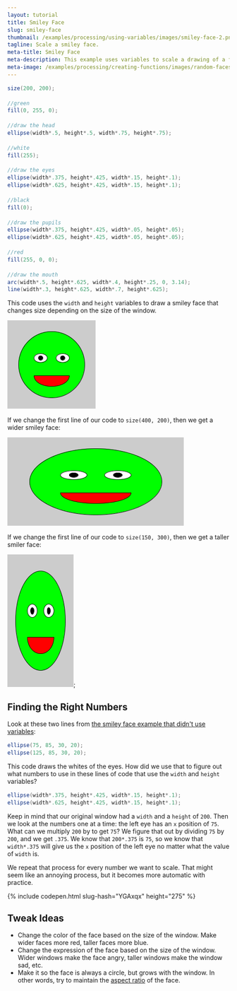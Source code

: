 ```yaml
---
layout: tutorial
title: Smiley Face
slug: smiley-face
thumbnail: /examples/processing/using-variables/images/smiley-face-2.png
tagline: Scale a smiley face.
meta-title: Smiley Face
meta-description: This example uses variables to scale a drawing of a face.
meta-image: /examples/processing/creating-functions/images/random-faces-2.png
---
```


```java
size(200, 200);

//green
fill(0, 255, 0);

//draw the head
ellipse(width*.5, height*.5, width*.75, height*.75);

//white
fill(255);

//draw the eyes
ellipse(width*.375, height*.425, width*.15, height*.1);
ellipse(width*.625, height*.425, width*.15, height*.1);

//black
fill(0);

//draw the pupils
ellipse(width*.375, height*.425, width*.05, height*.05);
ellipse(width*.625, height*.425, width*.05, height*.05);

//red
fill(255, 0, 0);

//draw the mouth
arc(width*.5, height*.625, width*.4, height*.25, 0, 3.14);
line(width*.3, height*.625, width*.7, height*.625);
```

This code uses the `width` and `height` variables to draw a smiley face that changes size depending on the size of the window.

![smiley face](/examples/processing/using-variables/images/smiley-face-1.png)

If we change the first line of our code to `size(400, 200)`, then we get a wider smiley face:

![wider smiley face](/examples/processing/using-variables/images/smiley-face-2.png)

If we change the first line of our code to `size(150, 300)`, then we get a taller smiler face:

![taller smiley face](/examples/processing/using-variables/images/smiley-face-3.png);

## Finding the Right Numbers

Look at these two lines from [the smiley face example that didn't use variables](/examples/processing/calling-functions/smiley-face):

```java
ellipse(75, 85, 30, 20);
ellipse(125, 85, 30, 20);
```

This code draws the whites of the eyes. How did we use that to figure out what numbers to use in these lines of code that use the `width` and `height` variables?

```java
ellipse(width*.375, height*.425, width*.15, height*.1);
ellipse(width*.625, height*.425, width*.15, height*.1);
```

Keep in mind that our original window had a `width` and a `height` of `200`. Then we look at the numbers one at a time: the left eye has an `x` position of `75`. What can we multiply `200` by to get `75`? We figure that out by dividing `75` by `200`, and we get `.375`. We know that `200*.375` is `75`, so we know that `width*.375` will give us the `x` position of the left eye no matter what the value of `width` is.

We repeat that process for every number we want to scale. That might seem like an annoying process, but it becomes more automatic with practice.

{% include codepen.html slug-hash="YGAxqx" height="275" %}

## Tweak Ideas

- Change the color of the face based on the size of the window. Make wider faces more red, taller faces more blue.
- Change the expression of the face based on the size of the window. Wider windows make the face angry, taller windows make the window sad, etc.
- Make it so the face is always a circle, but grows with the window. In other words, try to maintain the [aspect ratio](https://en.wikipedia.org/wiki/Aspect_ratio_(image)) of the face.
